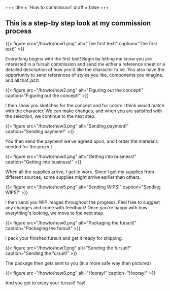 +++
title = 'How to commission'
draft = false 
+++

## This is a step-by step look at my commission process

{{< figure src="/howto/how1.png" alt="The first text!" caption="The first text!" >}}

Everything begins with the first text! Begin by letting me know you are interested in a fursuit commission and send me either a reference sheet or a detailed description of how you'd like the character to be. You also have the opportunity to send references of styles you like, components you imagine, and all that jazz!

{{< figure src="/howto/how2.png" alt="Figuring out the concept!" caption="Figuring out the concept!" >}}

I then show you sketches for the concept and fur colors I think would match with the character. We can make changes, and when you are satisfied with the selection, we continue to the next step. 

{{< figure src="/howto/how3.png" alt="Sending payment!" caption="Sending payment!" >}}

You then send the payment we've agreed upon, and I order the materials needed for the project. 

{{< figure src="/howto/how4.png" alt="Getting into business!" caption="Getting into business!" >}}

When all the supplies arrive, I get to work. Since I get my supplies from different sources, some supplies might arrive earlier than others.

{{< figure src="/howto/how5.png" alt="Sending WIPS!" caption="Sending WIPS!" >}}

I then send you WIP images throughout the progress. Feel free to suggest any changes and come with feedback! Once you're happy with how everything's looking, we move to the next step. 

{{< figure src="/howto/how6.png" alt="Packaging the fursuit!" caption="Packaging the fursuit" >}}

I pack your finished fursuit and get it ready for shipping.

{{< figure src="/howto/how7.png" alt="Sending the fursuit!" caption="Sending the fursuit!" >}}

The package then gets sent to you (in a more safe way than pictured)

{{< figure src="/howto/how8.png" alt="Hooray!" caption="Hooray!" >}}

And you get to enjoy your fursuit! Yay!
